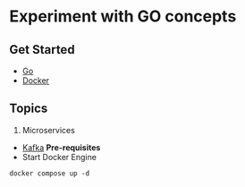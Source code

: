 # Experiment with GO concepts

## Get Started
- [Go](https://golang.org/doc/install) 
- [Docker](https://www.docker.com/)

## Topics
1. Microservices
- [Kafka](https://kafka.apache.org/)
**Pre-requisites**
- Start Docker Engine
```
docker compose up -d
```
